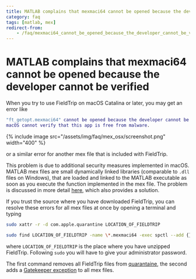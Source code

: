```yaml
---
title: MATLAB complains that mexmaci64 cannot be opened because the developer cannot be verified
category: faq
tags: [matlab, mex]
redirect-from:
    - /faq/mexmaci64_cannot_be_opened_because_the_developer_cannot_be_verified/
---
```


# MATLAB complains that mexmaci64 cannot be opened because the developer cannot be verified

When you try to use FieldTrip on macOS Catalina or later, you may get an error like

```matlab
"ft_getopt.mexmaci64" cannot be opened because the developer cannot be verified.
macOS cannot verify that this app is free from malware.
```

{% include image src="/assets/img/faq/mex_osx/screenshot.png" width="400" %}

or a similar error for another mex file that is included with FieldTrip.

This problem is due to additional security measures implemented in macOS. MATLAB mex files are small dynamically linked libraries (comparable to `.dll` files on Windows), that are loaded and linked to the MATLAB executable as soon as you execute the function implemented in the mex file. The problem is discussed in more detail [here](https://osxdaily.com/2015/07/15/add-remove-gatekeeper-app-command-line-mac-os-x/), which also provides a solution.

If you trust the source where you have downloaded FieldTrip, you can resolve these errors for all mex files at once by opening a terminal and typing

```bash
sudo xattr -r -d com.apple.quarantine LOCATION_OF_FIELDTRIP

sudo find LOCATION_OF_FIELDTRIP -name \*.mexmaci64 -exec spctl --add {} \;
```

where `LOCATION_OF_FIELDTRIP` is the place where you have unzipped FieldTrip. Following `sudo` you will have to give your administrator password.

The first command removes all FieldTrip files from [quarantaine](https://derflounder.wordpress.com/2012/11/20/clearing-the-quarantine-extended-attribute-from-downloaded-applications/), the second adds a [Gatekeeper exception](https://osxdaily.com/2015/07/15/add-remove-gatekeeper-app-command-line-mac-os-x/) to all mex files.
